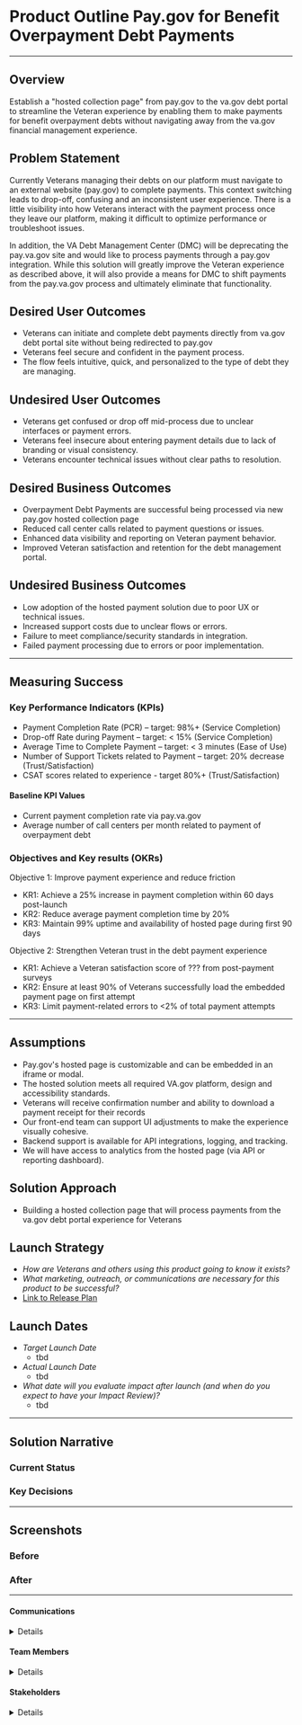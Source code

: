 # Product Outline Pay.gov for Benefit Overpayment Debt Payments
---

## Overview
Establish a "hosted collection page" from pay.gov to the va.gov debt portal to streamline the Veteran experience by enabling them to make payments for benefit overpayment debts without navigating away from the va.gov financial management experience. 

## Problem Statement
Currently Veterans managing their debts on our platform must navigate to an external website (pay.gov) to complete payments. This context switching leads to drop-off, confusing and an inconsistent user experience. There is a little visibility into how Veterans interact with the payment process once they leave our platform, making it difficult to optimize performance or troubleshoot issues. 

In addition, the VA Debt Management Center (DMC) will be deprecating the pay.va.gov site and would like to process payments through a pay.gov integration. While this solution will greatly improve the Veteran experience as described above, it will also provide a means for DMC to shift payments from the pay.va.gov process and ultimately eliminate that functionality. 

## Desired User Outcomes
- Veterans can initiate and complete debt payments directly from va.gov debt portal site without being redirected to pay.gov
- Veterans feel secure and confident in the payment process.
- The flow feels intuitive, quick, and personalized to the type of debt they are managing.

## Undesired User Outcomes
- Veterans get confused or drop off mid-process due to unclear interfaces or payment errors. 
- Veterans feel insecure about entering payment details due to lack of branding or visual consistency.
- Veterans encounter technical issues without clear paths to resolution.

## Desired Business Outcomes
- Overpayment Debt Payments are successful being processed via new pay.gov hosted collection page
- Reduced call center calls related to payment questions or issues. 
- Enhanced data visibility and reporting on Veteran payment behavior. 
- Improved Veteran satisfaction and retention for the debt management portal.

## Undesired Business Outcomes
- Low adoption of the hosted payment solution due to poor UX or technical issues.
- Increased support costs due to unclear flows or errors.   
- Failure to meet compliance/security standards in integration.
- Failed payment processing due to errors or poor implementation. 

---
## Measuring Success

### Key Performance Indicators (KPIs)
- Payment Completion Rate (PCR) – target: 98%+  (Service Completion)
- Drop-off Rate during Payment – target: < 15% (Service Completion)
- Average Time to Complete Payment – target: < 3 minutes (Ease of Use)
- Number of Support Tickets related to Payment – target: 20% decrease (Trust/Satisfaction)
- CSAT scores related to experience - target 80%+ (Trust/Satisfaction)

#### Baseline KPI Values
- Current payment completion rate via pay.va.gov
- Average number of call centers per month related to payment of overpayment debt

### Objectives and Key results (OKRs)
Objective 1: Improve payment experience and reduce friction 
-   KR1: Achieve a 25% increase in payment completion within 60 days post-launch  
-   KR2: Reduce average payment completion time by 20%
-   KR3: Maintain 99% uptime and availability of hosted page during first 90 days
 
Objective 2: Strengthen Veteran trust in the debt payment experience
-   KR1: Achieve a Veteran satisfaction score of ??? from post-payment surveys
-   KR2: Ensure at least 90% of Veterans successfully load the embedded payment page on first attempt
-   KR3: Limit payment-related errors to <2% of total payment attempts

---

## Assumptions
- Pay.gov's hosted page is customizable and can be embedded in an iframe or modal.
- The hosted solution meets all required VA.gov platform, design and accessibility standards.
- Veterans will receive confirmation number and ability to download a payment receipt for their records 
- Our front-end team can support UI adjustments to make the experience visually cohesive. 
- Backend support is available for API integrations, logging, and tracking.
- We will have access to analytics from the hosted page (via API or reporting dashboard).

## Solution Approach

- Building a hosted collection page that will process payments from the va.gov debt portal experience for Veterans




## Launch Strategy
- *How are Veterans and others using this product going to know it exists?*
- *What marketing, outreach, or communications are necessary for this product to be successful?*
- [Link to Release Plan](https://github.com/department-of-veterans-affairs/va.gov-team/blob/master/platform/product-management/release-plan-template.md)

## Launch Dates
- *Target Launch Date*
  - tbd
- *Actual Launch Date* 
  - tbd
- *What date will you evaluate impact after launch (and when do you expect to have your Impact Review)?*
  - tbd

---

## Solution Narrative

### Current Status

### Key Decisions

---
   
## Screenshots

### Before

### After

---

#### Communications

<details>

- Team Name: Financial Management
- GitHub Label: vsa-debt
- Slack channel: #financial-management 
- Product POCs: Denise Coveyduc
- Stakeholders: Robert Vitt

</details>

#### Team Members

<details>
 
 - DEPO Lead: Denise Coveyduc
 - PM: Tom Davis
 - DM: Heather Rienks
 - Engineering: Andrew Rodiek, Brandyn Sullins, Aaron Ponce, Derek Dyer, Josh Mills
 - Research/Design: Charlotte Cesana, Megan Gayle, Marsela 




</details>


#### Stakeholders

<details>
 
VA CIO/OCTO Development Team - Financial Management : Primary Contact Denise Coveyduc
VA Debt Management Center - Pay.va.gov Deprecation Team : Primary Contact Robert Vitt
Pay.gov Team : Primary Contact (Finances: Tammy Sams) (Engineering: Danielle Eagleeye)
 
</details>
